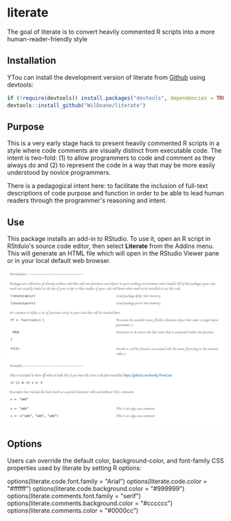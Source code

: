 # literate

The goal of literate is to convert heavily commented R scripts into a more human-reader-friendly style

## Installation

<!--You can install the released version of literate from [CRAN](https://CRAN.R-project.org) with:

``` r
install.packages("literate")
```
-->

YTou can install the development version of literate from [Github](https://github.com/WilDoane/literate) using devtools:

```r
if (!require(devtools)) install.packages("devtools", dependencies = TRUE)
devtools::install_github("WilDoane/literate")
```

## Purpose

This is a very early stage hack to present heavily commented R scripts in a style where code comments are visually distinct from executable code. The intent is two-fold: (1) to allow programmers to code and comment as they always do and (2) to represent the code in a way that may be more easily understood by novice programmers.

There is a pedagogical intent here: to facilitate the inclusion of full-text descriptions of code purpose and function in order to be able to lead human readers through the programmer's reasoning and intent.

## Use

This package installs an add-in to RStudio. To use it, open an R script in RStduio's source code editor, then select **Literate** from the Addins menu. This will generate an HTML file which will open in the RStudio Viewer pane or in your local default web browser.

![Example of literate output](/images/sample.png?raw=true "Literate output")

## Options

Users can override the default color, background-color, and font-family CSS properties used by literate by setting R options:

options(literate.code.font.family = "Arial")
options(literate.code.color = "#ffffff")
options(literate.code.background.color = "#999999")
options(literate.comments.font.family = "serif")
options(literate.comments.background.color = "#cccccc")
options(literate.comments.color = "#0000cc")



